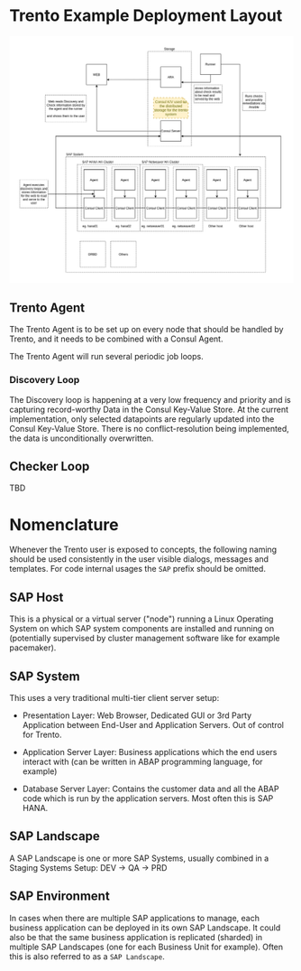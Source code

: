 # Trento Example Deployment Layout

![Trento Architecture](trento-architecture.png)

## Trento Agent

The Trento Agent is to be set up on every node that should be handled by Trento,
and it needs to be combined with a Consul Agent. 

The Trento Agent will run several periodic job loops. 

### Discovery Loop

The Discovery loop is happening at a very low frequency and priority and is capturing record-worthy
Data in the Consul Key-Value Store. At the current implementation, only selected datapoints are
regularly updated into the Consul Key-Value Store. There is no conflict-resolution being implemented,
the data is unconditionally overwritten.

## Checker Loop

TBD


# Nomenclature

Whenever the Trento user is exposed to concepts, the following naming should
be used consistently in the user visible dialogs, messages and templates. For
code internal usages the `SAP` prefix should be omitted.

## SAP Host

This is a physical or a virtual server ("node") running a Linux Operating System on which SAP system components are installed and running on (potentially supervised
by cluster management software like for example pacemaker).

## SAP System

This uses a very traditional multi-tier client server setup:

* Presentation Layer: Web Browser, Dedicated GUI or 3rd Party Application between End-User and Application Servers. Out of control for Trento.

* Application Server Layer: Business applications which the end users interact with (can be written in ABAP programming language, for example)

* Database Server Layer: Contains the customer data and all the ABAP code which is run by the application servers. Most often this is SAP HANA.

## SAP Landscape

A SAP Landscape is one or more SAP Systems, usually combined in a Staging Systems Setup: DEV -> QA -> PRD

## SAP Environment

In cases when there are multiple SAP applications to manage, each business application can be deployed in its own SAP Landscape. It could also be
that the same business application is replicated (sharded) in multiple SAP Landscapes (one for each Business Unit for example). Often this is also referred to as a `SAP Landscape`.

